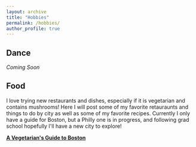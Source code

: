 ```yaml
---
layout: archive
title: "Hobbies"
permalink: /hobbies/
author_profile: true
---
```


## Dance 

*Coming Soon*

## Food 

I love trying new restaurants and dishes, especially if it is vegetarian and contains mushrooms! Here I will post some of my favorite retauraunts and things to do by city as well as some of my favorite recipes. Currently I only have a guide for Boston, but a Philly one is in progress, and following grad school hopefully I'll have a new city to explore!       

[**A Vegetarian's Guide to Boston**](/hobbies/foodBoston)
